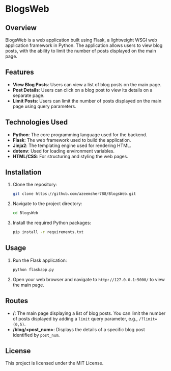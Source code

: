 # BlogsWeb

## Overview
BlogsWeb is a web application built using Flask, a lightweight WSGI web application framework in Python. The application allows users to view blog posts, with the ability to limit the number of posts displayed on the main page.

## Features
- **View Blog Posts**: Users can view a list of blog posts on the main page.
- **Post Details**: Users can click on a blog post to view its details on a separate page.
- **Limit Posts**: Users can limit the number of posts displayed on the main page using query parameters.

## Technologies Used
- **Python**: The core programming language used for the backend.
- **Flask**: The web framework used to build the application.
- **Jinja2**: The templating engine used for rendering HTML.
- **dotenv**: Used for loading environment variables.
- **HTML/CSS**: For structuring and styling the web pages.

## Installation
1. Clone the repository:
    ```sh
    git clone https://github.com/azeemsher788/BlogsWeb.git
    ```
2. Navigate to the project directory:
    ```sh
    cd BlogsWeb
    ```
    
3. Install the required Python packages:
    ```sh
    pip install -r requirements.txt
    ```

## Usage
1. Run the Flask application:
    ```sh
    python flaskapp.py
    ```
2. Open your web browser and navigate to `http://127.0.0.1:5000/` to view the main page.

## Routes
- **/**: The main page displaying a list of blog posts. You can limit the number of posts displayed by adding a `limit` query parameter, e.g., `/?limit=(0,5)`.
- **/blog/<post_num>**: Displays the details of a specific blog post identified by `post_num`.

## License
This project is licensed under the MIT License.